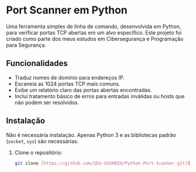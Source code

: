 # Port Scanner em Python

Uma ferramenta simples de linha de comando, desenvolvida em Python, para verificar portas TCP abertas em um alvo específico. Este projeto foi criado como parte dos meus estudos em Cibersegurança e Programação para Segurança.

## Funcionalidades

- Traduz nomes de domínio para endereços IP.
- Escaneia as 1024 portas TCP mais comuns.
- Exibe um relatório claro das portas abertas encontradas.
- Inclui tratamento básico de erros para entradas inválidas ou hosts que não podem ser resolvidos.

## Instalação

Não é necessária instalação. Apenas Python 3 e as bibliotecas padrão (`socket`, `sys`) são necessárias.

1. Clone o repositório:
   ```bash
   git clone [https://github.com/SEU-USUARIO/Python-Port-Scanner.git](https://github.com/SEU-USUARIO/Python-Port-Scanner.git)